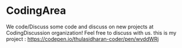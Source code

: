 # CodingArea
We code/Discuss some code and discuss on new projects at CodingDiscussion organization! Feel free to discuss with us.
this is my project : https://codepen.io/thulasidharan-coder/pen/wvddWRj
